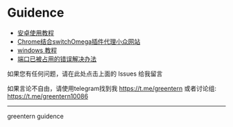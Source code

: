 # Guidence


- [安卓使用教程](https://github.com/Greentern/Guidence/issues/1)  
- [Chrome结合switchOmega插件代理小众网站](http://www.jianshu.com/p/421fe789a628)  
- [windows 教程](http://www.jianshu.com/p/ea6327a88974)  
- [端口已被占用的错误解决办法](http://www.jianshu.com/p/2af8e586e77d)  

如果您有任何问题，请在此处点击上面的 Issues 给我留言  



如果言论不自由，请使用telegram找到我 https://t.me/greentern 或者讨论组: https://t.me/greentern10086

----------------------------------

greentern guidence

